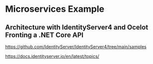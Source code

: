 # Microservices Example

## Architecture with IdentityServer4 and Ocelot Fronting a .NET Core API

https://github.com/IdentityServer/IdentityServer4/tree/main/samples

https://docs.identityserver.io/en/latest/topics/
